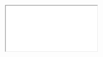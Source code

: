 <markdown-html>
    <head>
        <title>Timeline JSVSCode</title>
        <meta name="viewport" content="initial-scale=1, maximum-scale=1, user-scalable=no" />
        <meta name="description" content="Timeline for multi purpose application in VSCode: Requires Visual Studio Code TimeLine extension (vscode-md-timeline-jscode)" />
        <meta name="author" content="Leroy Thompson" />
        <link rel="stylesheet" href="style.css?v=1.0" />
    </head>
    <body>
        <!-- !VSCode command association goes here // don't remove/modify! -->
        <iframe src="index.html" />
    </body>
    <script type="text/javascript">
        // game1(challenge, ThreeJS), demo1, slinkygoogle (challenge buffers and leap values)
        app.codesetting = 'three2d' 
        var select = {
                    "game1": {mode: "3d", duration: 2200,
                        preload: []
                    },
                    "demo1": {mode: "2d", duration: 2200,
                        preload: []
                    },
                    "slinkygoogle": {mode: "2d", duration: 1050,
                        preload: []
                    },
                    "audioanalyser": {mode: "2d", duration: 20331,
                        preload: []
                    },
                    "three2d": {mode: "3d", duration: 2200,
                        preload: []
                    },
                    "particles32d": {mode: "3d", duration: 2200,
                        preload: []
                    },
                    "three2dBounds": {mode: "3d", duration: 2200,
                        preload: []
                    }
                    }// !end // don't remove/modify!
</script>
</markdown-html>
